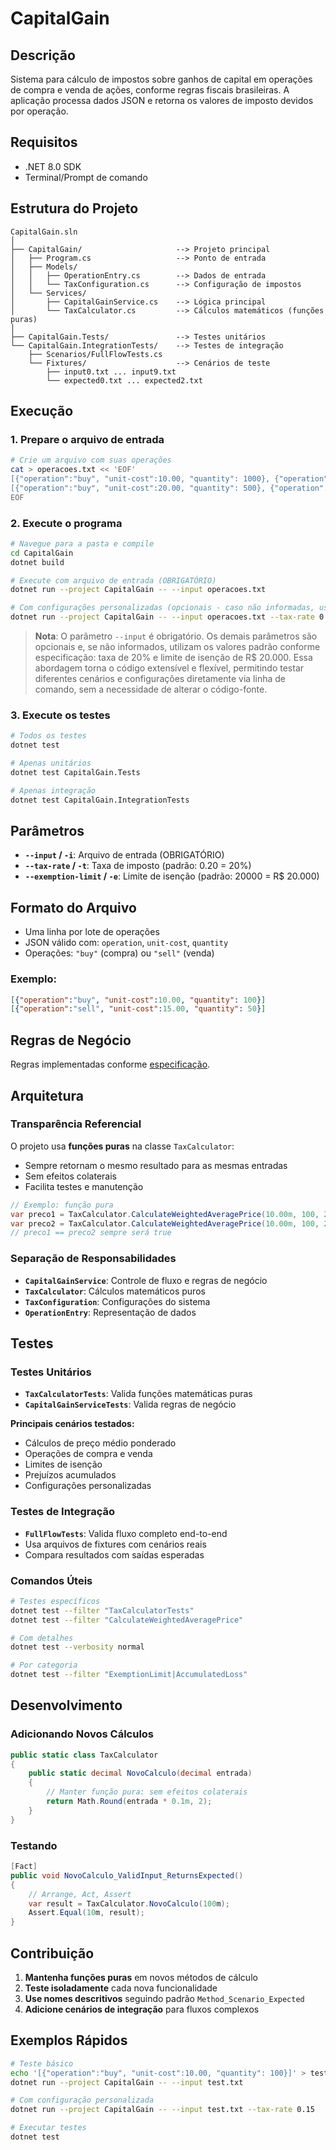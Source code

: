 # CapitalGain

## Descrição
Sistema para cálculo de impostos sobre ganhos de capital em operações de compra e venda de ações, conforme regras fiscais brasileiras. A aplicação processa dados JSON e retorna os valores de imposto devidos por operação.

## Requisitos
- .NET 8.0 SDK
- Terminal/Prompt de comando

## Estrutura do Projeto

```
CapitalGain.sln
│
├── CapitalGain/                     --> Projeto principal
│   ├── Program.cs                   --> Ponto de entrada
│   ├── Models/
│   │   ├── OperationEntry.cs        --> Dados de entrada
│   │   └── TaxConfiguration.cs      --> Configuração de impostos
│   └── Services/
│       ├── CapitalGainService.cs    --> Lógica principal
│       └── TaxCalculator.cs         --> Cálculos matemáticos (funções puras)
│
├── CapitalGain.Tests/               --> Testes unitários
└── CapitalGain.IntegrationTests/    --> Testes de integração
    ├── Scenarios/FullFlowTests.cs
    └── Fixtures/                    --> Cenários de teste
        ├── input0.txt ... input9.txt
        └── expected0.txt ... expected2.txt
```

## Execução

### 1. Prepare o arquivo de entrada

```bash
# Crie um arquivo com suas operações
cat > operacoes.txt << 'EOF'
[{"operation":"buy", "unit-cost":10.00, "quantity": 1000}, {"operation":"sell", "unit-cost":15.00, "quantity": 500}]
[{"operation":"buy", "unit-cost":20.00, "quantity": 500}, {"operation":"sell", "unit-cost":18.00, "quantity": 200}]
EOF
```

### 2. Execute o programa

```bash
# Navegue para a pasta e compile
cd CapitalGain
dotnet build

# Execute com arquivo de entrada (OBRIGATÓRIO)
dotnet run --project CapitalGain -- --input operacoes.txt

# Com configurações personalizadas (opcionais - caso não informadas, usa valores padrão)
dotnet run --project CapitalGain -- --input operacoes.txt --tax-rate 0.15 --exemption-limit 25000
```

> **Nota**: O parâmetro `--input` é obrigatório. Os demais parâmetros são opcionais e, se não informados, utilizam os valores padrão conforme especificação: taxa de 20% e limite de isenção de R$ 20.000.
Essa abordagem torna o código extensível e flexível, permitindo testar diferentes cenários e configurações diretamente via linha de comando, sem a necessidade de alterar o código-fonte.

### 3. Execute os testes

```bash
# Todos os testes
dotnet test

# Apenas unitários
dotnet test CapitalGain.Tests

# Apenas integração
dotnet test CapitalGain.IntegrationTests
```

## Parâmetros

- **`--input` / `-i`**: Arquivo de entrada (OBRIGATÓRIO)
- **`--tax-rate` / `-t`**: Taxa de imposto (padrão: 0.20 = 20%)
- **`--exemption-limit` / `-e`**: Limite de isenção (padrão: 20000 = R$ 20.000)

## Formato do Arquivo

- Uma linha por lote de operações
- JSON válido com: `operation`, `unit-cost`, `quantity`
- Operações: `"buy"` (compra) ou `"sell"` (venda)

### Exemplo:
```json
[{"operation":"buy", "unit-cost":10.00, "quantity": 100}]
[{"operation":"sell", "unit-cost":15.00, "quantity": 50}]
```

## Regras de Negócio

Regras implementadas conforme [especificação](docs/spec-ptbr.pdf). 

## Arquitetura

### Transparência Referencial
O projeto usa **funções puras** na classe `TaxCalculator`:
- Sempre retornam o mesmo resultado para as mesmas entradas
- Sem efeitos colaterais
- Facilita testes e manutenção

```csharp
// Exemplo: função pura
var preco1 = TaxCalculator.CalculateWeightedAveragePrice(10.00m, 100, 20.00m, 100);
var preco2 = TaxCalculator.CalculateWeightedAveragePrice(10.00m, 100, 20.00m, 100);
// preco1 == preco2 sempre será true
```

### Separação de Responsabilidades
- **`CapitalGainService`**: Controle de fluxo e regras de negócio
- **`TaxCalculator`**: Cálculos matemáticos puros
- **`TaxConfiguration`**: Configurações do sistema
- **`OperationEntry`**: Representação de dados

## Testes

### Testes Unitários
- **`TaxCalculatorTests`**: Valida funções matemáticas puras
- **`CapitalGainServiceTests`**: Valida regras de negócio

**Principais cenários testados:**
- Cálculos de preço médio ponderado
- Operações de compra e venda
- Limites de isenção
- Prejuízos acumulados
- Configurações personalizadas

### Testes de Integração
- **`FullFlowTests`**: Valida fluxo completo end-to-end
- Usa arquivos de fixtures com cenários reais
- Compara resultados com saídas esperadas

### Comandos Úteis
```bash
# Testes específicos
dotnet test --filter "TaxCalculatorTests"
dotnet test --filter "CalculateWeightedAveragePrice"

# Com detalhes
dotnet test --verbosity normal

# Por categoria
dotnet test --filter "ExemptionLimit|AccumulatedLoss"
```

## Desenvolvimento

### Adicionando Novos Cálculos
```csharp
public static class TaxCalculator
{
    public static decimal NovoCalculo(decimal entrada)
    {
        // Manter função pura: sem efeitos colaterais
        return Math.Round(entrada * 0.1m, 2);
    }
}
```

### Testando
```csharp
[Fact]
public void NovoCalculo_ValidInput_ReturnsExpected()
{
    // Arrange, Act, Assert
    var result = TaxCalculator.NovoCalculo(100m);
    Assert.Equal(10m, result);
}
```

## Contribuição

1. **Mantenha funções puras** em novos métodos de cálculo
2. **Teste isoladamente** cada nova funcionalidade
3. **Use nomes descritivos** seguindo padrão `Method_Scenario_Expected`
4. **Adicione cenários de integração** para fluxos complexos

## Exemplos Rápidos

```bash
# Teste básico
echo '[{"operation":"buy", "unit-cost":10.00, "quantity": 100}]' > test.txt
dotnet run --project CapitalGain -- --input test.txt

# Com configuração personalizada
dotnet run --project CapitalGain -- --input test.txt --tax-rate 0.15

# Executar testes
dotnet test
```